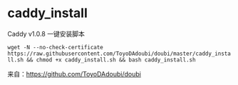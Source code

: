 # caddy_install
Caddy v1.0.8 一键安装脚本

`wget -N --no-check-certificate https://raw.githubusercontent.com/ToyoDAdoubi/doubi/master/caddy_install.sh && chmod +x caddy_install.sh && bash caddy_install.sh`

来自：https://github.com/ToyoDAdoubi/doubi
